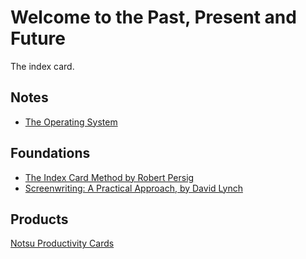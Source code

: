 # Welcome to the Past, Present and Future

The index card.

## Notes

* [The Operating System](opsys)


## Foundations

* [The Index Card Method by Robert Persig](outline-the-index-card-method-by-robert-persig.md)
* [Screenwriting: A Practical Approach, by David Lynch](outline-screenwriting-a-practical-approach-by-david-lynch.md)


## Products

[Notsu Productivity Cards](products/productnote-notsu-productivity-cards.md)
